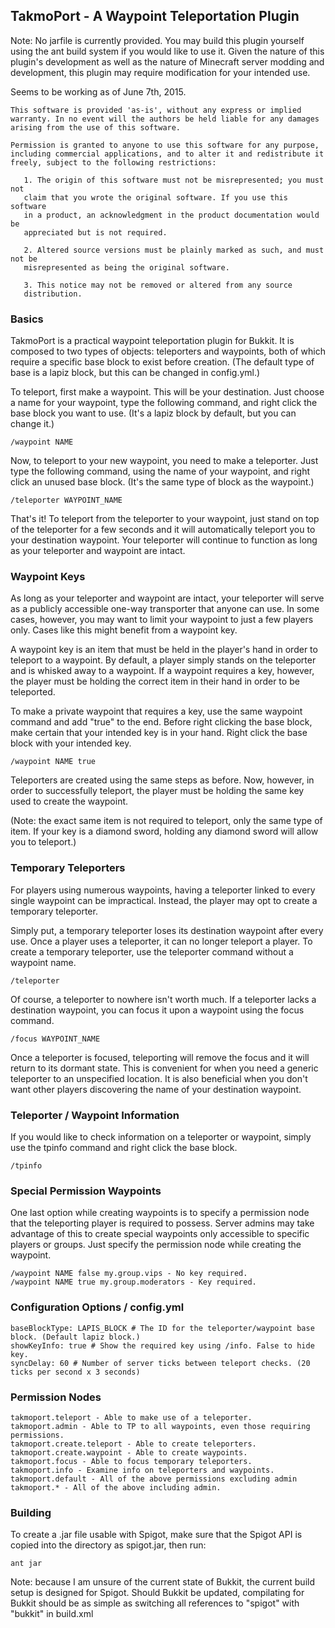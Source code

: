TakmoPort - A Waypoint Teleportation Plugin
--------------------------------

Note: No jarfile is currently provided. You may build this plugin yourself
using the ant build system if you would like to use it. Given the nature
of this plugin's development as well as the nature of Minecraft server modding
and development, this plugin may require modification for your intended use.

Seems to be working as of June 7th, 2015.

    This software is provided 'as-is', without any express or implied
    warranty. In no event will the authors be held liable for any damages
    arising from the use of this software.

    Permission is granted to anyone to use this software for any purpose,
    including commercial applications, and to alter it and redistribute it
    freely, subject to the following restrictions:

       1. The origin of this software must not be misrepresented; you must not
       claim that you wrote the original software. If you use this software
       in a product, an acknowledgment in the product documentation would be
       appreciated but is not required.

       2. Altered source versions must be plainly marked as such, and must not be
       misrepresented as being the original software.

       3. This notice may not be removed or altered from any source
       distribution.

### Basics ###

TakmoPort is a practical waypoint teleportation plugin for Bukkit.
It is composed to two types of objects: teleporters and waypoints, both
of which require a specific base block to exist before creation. (The
default type of base is a lapiz block, but this can be changed in config.yml.)

To teleport, first make a waypoint. This will be your destination. Just
choose a name for your waypoint, type the following command, and right 
click the base block you want to use. (It's a lapiz block by default, but
you can change it.)

    /waypoint NAME

Now, to teleport to your new waypoint, you need to make a teleporter.
Just type the following command, using the name of your waypoint, and
right click an unused base block. (It's the same type of block as the
waypoint.)

    /teleporter WAYPOINT_NAME

That's it! To teleport from the teleporter to your waypoint, just stand on
top of the teleporter for a few seconds and it will automatically teleport
you to your destination waypoint. Your teleporter will continue to function
as long as your teleporter and waypoint are intact.

### Waypoint Keys ###

As long as your teleporter and waypoint are intact, your teleporter will
serve as a publicly accessible one-way transporter that anyone can use.
In some cases, however, you may want to limit your waypoint to just a few
players only. Cases like this might benefit from a waypoint key.

A waypoint key is an item that must be held in the player's hand in order
to teleport to a waypoint. By default, a player simply stands on the
teleporter and is whisked away to a waypoint. If a waypoint requires a key,
however, the player must be holding the correct item in their hand in order
to be teleported.

To make a private waypoint that requires a key, use the same waypoint
command and add "true" to the end. Before right clicking the base block,
make certain that your intended key is in your hand. Right click the base
block with your intended key.

    /waypoint NAME true

Teleporters are created using the same steps as before. Now, however, in
order to successfully teleport, the player must be holding the same key
used to create the waypoint.

(Note: the exact same item is not required to teleport, only the
same type of item. If your key is a diamond sword, holding any diamond
sword will allow you to teleport.)

### Temporary Teleporters ###

For players using numerous waypoints, having a teleporter linked to every
single waypoint can be impractical. Instead, the player may opt to create
a temporary teleporter.

Simply put, a temporary teleporter loses its destination waypoint after
every use. Once a player uses a teleporter, it can no longer teleport
a player. To create a temporary teleporter, use the teleporter command
without a waypoint name.

    /teleporter

Of course, a teleporter to nowhere isn't worth much. If a teleporter lacks
a destination waypoint, you can focus it upon a waypoint using the focus
command.

    /focus WAYPOINT_NAME

Once a teleporter is focused, teleporting will remove the focus and it
will return to its dormant state. This is convenient for when you need
a generic teleporter to an unspecified location. It is also beneficial
when you don't want other players discovering the name of your destination
waypoint.

### Teleporter / Waypoint Information ###

If you would like to check information on a teleporter or waypoint, simply
use the tpinfo command and right click the base block.

    /tpinfo

### Special Permission Waypoints ###

One last option while creating waypoints is to specify a permission node
that the teleporting player is required to possess. Server admins may
take advantage of this to create special waypoints only accessible to
specific players or groups. Just specify the permission node while
creating the waypoint.

    /waypoint NAME false my.group.vips - No key required.
    /waypoint NAME true my.group.moderators - Key required.

### Configuration Options / config.yml ###

    baseBlockType: LAPIS_BLOCK # The ID for the teleporter/waypoint base block. (Default lapiz block.)
    showKeyInfo: true # Show the required key using /info. False to hide key.
    syncDelay: 60 # Number of server ticks between teleport checks. (20 ticks per second x 3 seconds)

### Permission Nodes ###

    takmoport.teleport - Able to make use of a teleporter.
    takmoport.admin - Able to TP to all waypoints, even those requiring permissions.
    takmoport.create.teleport - Able to create teleporters.
    takmoport.create.waypoint - Able to create waypoints.
    takmoport.focus - Able to focus temporary teleporters.
    takmoport.info - Examine info on teleporters and waypoints.
    takmoport.default - All of the above permissions excluding admin
    takmoport.* - All of the above including admin.

### Building ###

To create a .jar file usable with Spigot, make sure that the Spigot API is copied
into the directory as spigot.jar, then run:

    ant jar

Note: because I am unsure of the current state of Bukkit, the current build setup
is designed for Spigot. Should Bukkit be updated, compilating for Bukkit should
be as simple as switching all references to "spigot" with "bukkit" in build.xml
